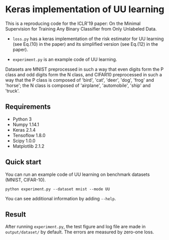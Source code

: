 # Keras implementation of UU learning

This is a reproducing code for the ICLR'19 paper: On the Minimal Supervision for Training Any Binary Classifier from Only Unlabeled Data.

* ```loss.py``` has a keras implementation of the risk estimator for UU learning (see Eq.(10) in the paper) and its simplified version (see Eq.(12) in the paper).

* ```experiment.py``` is an example code of UU learning. 

Datasets are MNIST preprocessed in such a way that even digits form the P class and odd digits form the N class, and
CIFAR10 preprocessed in such a way that the P class is composed of 'bird', 'cat', 'deer', 'dog', 'frog' and 'horse'; the N class is composed of 'airplane', 'automobile', 'ship' and 'truck'.

## Requirements
* Python 3
* Numpy 1.14.1
* Keras 2.1.4
* Tensoflow 1.8.0
* Scipy 1.0.0
* Matplotlib 2.1.2
  

## Quick start
You can run an example code of UU learning on benchmark datasets (MNIST, CIFAR-10).

    python experiment.py --dataset mnist --mode UU

You can see additional information by adding ```--help```.

## Result
After running ```experiment.py```, the test figure and log file are made in ```output/dataset/``` by default.
The errors are measured by zero-one loss.
